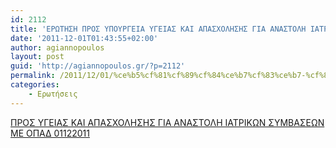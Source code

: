 ```yaml
---
id: 2112
title: 'ΕΡΩΤΗΣΗ ΠΡΟΣ ΥΠΟΥΡΓΕΙΑ ΥΓΕΙΑΣ ΚΑΙ ΑΠΑΣΧΟΛΗΣΗΣ ΓΙΑ ΑΝΑΣΤΟΛΗ ΙΑΤΡΙΚΩΝ ΣΥΜΒΑΣΕΩΝ ΜΕ ΟΠΑΔ 1-12-2011'
date: '2011-12-01T01:43:55+02:00'
author: agiannopoulos
layout: post
guid: 'http://agiannopoulos.gr/?p=2112'
permalink: /2011/12/01/%ce%b5%cf%81%cf%89%cf%84%ce%b7%cf%83%ce%b7-%cf%80%cf%81%ce%bf%cf%83-%cf%85%cf%80%ce%bf%cf%85%cf%81%ce%b3%ce%b5%ce%b9%ce%b1-%cf%85%ce%b3%ce%b5%ce%b9%ce%b1%cf%83-%ce%ba%ce%b1%ce%b9-%ce%b1%cf%80%ce%b1/
categories:
    - Ερωτήσεις
---
```


[ΠΡΟΣ ΥΓΕΙΑΣ ΚΑΙ ΑΠΑΣΧΟΛΗΣΗΣ ΓΙΑ ΑΝΑΣΤΟΛΗ ΙΑΤΡΙΚΩΝ ΣΥΜΒΑΣΕΩΝ ΜΕ ΟΠΑΔ 01122011](http://agiannopoulos.gr/2011/12/01/%ce%b5%cf%81%cf%89%cf%84%ce%b7%cf%83%ce%b7-%cf%80%cf%81%ce%bf%cf%83-%cf%85%cf%80%ce%bf%cf%85%cf%81%ce%b3%ce%b5%ce%b9%ce%b1-%cf%85%ce%b3%ce%b5%ce%b9%ce%b1%cf%83-%ce%ba%ce%b1%ce%b9-%ce%b1%cf%80%ce%b1/%cf%80%cf%81%ce%bf%cf%83-%cf%85%ce%b3%ce%b5%ce%b9%ce%b1%cf%83-%ce%ba%ce%b1%ce%b9-%ce%b1%cf%80%ce%b1%cf%83%cf%87%ce%bf%ce%bb%ce%b7%cf%83%ce%b7%cf%83-%ce%b3%ce%b9%ce%b1-%ce%b1%ce%bd%ce%b1%cf%83%cf%84/)